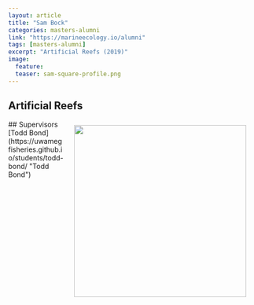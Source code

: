 ```yaml
---
layout: article
title: "Sam Bock"
categories: masters-alumni
link: "https://marineecology.io/alumni"
tags: [masters-alumni]
excerpt: "Artificial Reefs (2019)"
image:
  feature: 
  teaser: sam-square-profile.png
---
```


## Artificial Reefs
<img src='/images/sam-square-profile' align='right' width="350" hspace="20" vspace="10">
## Supervisors
[Todd Bond](https://uwamegfisheries.github.io/students/todd-bond/ "Todd Bond")
